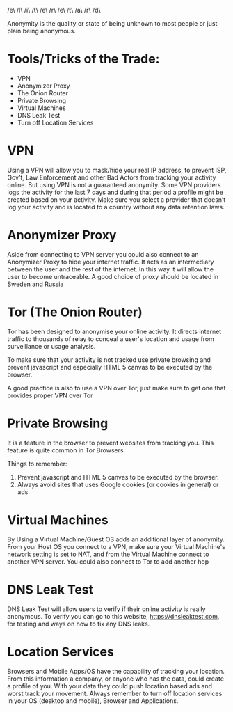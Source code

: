 
 /e\  /l\  /i\  /t\  /e\  /r\  /e\  /t\  /a\  /r\  /d\


Anonymity is the quality or state of being unknown to most people or just plain being 
anonymous.



Tools/Tricks of the Trade:
========================================================


- VPN
- Anonymizer Proxy
- The Onion Router
- Private Browsing
- Virtual Machines
- DNS Leak Test
- Turn off Location Services



VPN
========================================================

Using a VPN will allow you to mask/hide your real IP address, to prevent ISP, Gov’t, Law Enforcement and other Bad Actors from tracking your activity online.  But using  VPN is not a guaranteed anonymity.  Some VPN providers logs the activity for the last 7 days and during that period a profile might be created based on your activity.  Make sure you select a provider that doesn’t log your activity and is located to a country without any data retention laws.



Anonymizer Proxy
========================================================


Aside from connecting to VPN server you could also connect to an Anonymizer Proxy to hide your internet traffic.  It acts as an intermediary between the user and the rest of the internet.  In this way it will allow the user to become untraceable.  A good choice of proxy should be located in Sweden and Russia



Tor (The Onion Router)
========================================================


Tor has been designed to anonymise your online activity.  It directs internet traffic to thousands of relay to  conceal a user's location and usage from surveillance  or usage analysis.

To make sure that your activity is not tracked use private browsing and prevent javascript and especially HTML 5 canvas to be executed by the browser.

A good practice is also to use a VPN over Tor, just make sure to get one that provides proper VPN over Tor



Private Browsing
========================================================


It is a feature in the browser to prevent websites from tracking you.  This feature is quite common in Tor Browsers.

Things to remember:

1. Prevent javascript and HTML 5 canvas to be executed by the browser.
2. Always avoid sites that uses Google cookies (or cookies in general) or ads


Virtual Machines
========================================================


By Using a Virtual Machine/Guest OS adds an additional layer of anonymity.  From your Host OS you connect to a VPN, make sure your Virtual Machine's network setting is set to NAT, and from the Virtual Machine connect to another VPN server.  You could also connect to Tor to add another hop



DNS Leak Test
========================================================


DNS Leak Test will allow users to verify if their online activity is really anonymous.  To verify you can go to this website, https://dnsleaktest.com, for testing and ways on how to fix any DNS leaks.


Location Services
========================================================


Browsers and  Mobile Apps/OS have the capability of tracking your location.  From this information a company, or anyone who has the data,  could create a profile of you.  With your data they could push location based ads and worst track your movement.  Always remember to turn off location services in your OS (desktop and mobile), Browser and Applications.  

